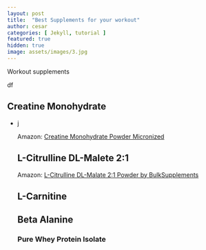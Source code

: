 ```yaml
---
layout: post
title:  "Best Supplements for your workout"
author: cesar
categories: [ Jekyll, tutorial ]
featured: true
hidden: true
image: assets/images/3.jpg
---
```





Workout supplements

df

## Creatine Monohydrate 

<ul>
<li> j </li>


Amazon: <a href="https://amzn.to/2HmyLNh">Creatine Monohydrate Powder Micronized</a>


## L-Citrulline DL-Malete 2:1 


Amazon: <a href="https://amzn.to/2IWrBSE">L-Citrulline DL-Malate 2:1 Powder by BulkSupplements</a>


## L-Carnitine 


## Beta Alanine 


### Pure Whey Protein Isolate 
